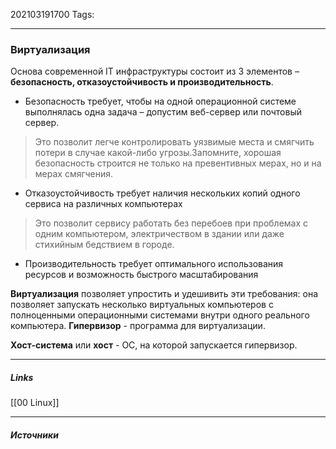 202103191700
Tags:
___
### Виртуализация
Основа современной IT инфраструктуры состоит из 3 элементов – **безопасность, отказоустойчивость и производительность**.
- Безопасность требует, чтобы на одной операционной системе выполнялась одна задача – допустим веб-сервер или почтовый сервер.
> Это позволит легче контролировать уязвимые места и смягчить потери в случае какой-либо угрозы.Запомните, хорошая безопасность строится не только на превентивных мерах, но и на мерах смягчения.
- Отказоустойчивость требует наличия нескольких копий одного сервиса на различных компьютерах
> Это позволит сервису работать без перебоев при проблемах с одним компьютером, электричеством в здании или даже стихийным бедствием в городе.
- Производительность требует оптимального использования ресурсов и возможность быстрого масштабирования

**Виртуализация** позволяет упростить и удешивить эти требования:  она позволяет запускать несколько виртуальных компьютеров с полноценными операционными системами внутри одного реального компьютера.
 **Гипервизор** - программа для виртуализации. 

**Хост-система** или **хост** - ОС, на которой запускается гипервизор. 


___
##### Links
[[00 Linux]]

---
##### Источники
